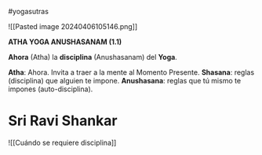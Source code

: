 #yogasutras 

![[Pasted image 20240406105146.png]]

**ATHA YOGA ANUSHASANAM (1.1)**

**Ahora** (Atha) la **disciplina** (Anushasanam) del **Yoga**.

**Atha**: Ahora. Invita a traer a la mente al Momento Presente.
**Shasana**: reglas (disciplina) que alguien te impone.
**Anushasana**: reglas que tú mismo te impones (auto-disciplina).


# Sri Ravi Shankar

![[Cuándo se requiere disciplina]]